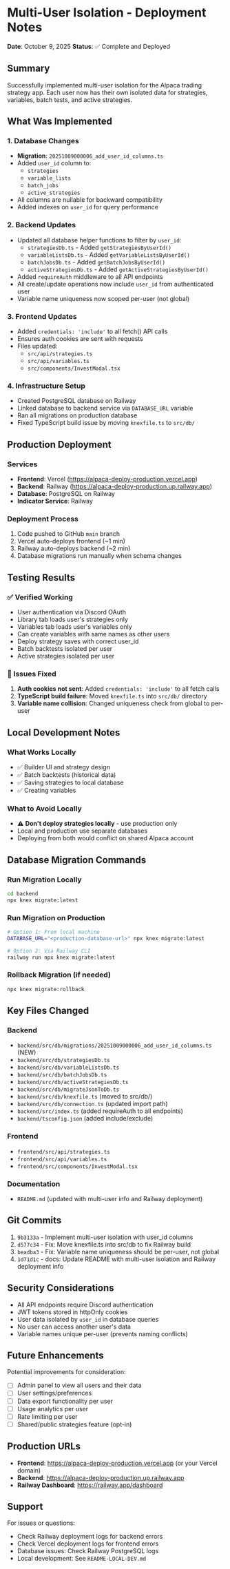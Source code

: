 # Multi-User Isolation - Deployment Notes

**Date**: October 9, 2025
**Status**: ✅ Complete and Deployed

## Summary

Successfully implemented multi-user isolation for the Alpaca trading strategy app. Each user now has their own isolated data for strategies, variables, batch tests, and active strategies.

## What Was Implemented

### 1. Database Changes
- **Migration**: `20251009000006_add_user_id_columns.ts`
- Added `user_id` column to:
  - `strategies`
  - `variable_lists`
  - `batch_jobs`
  - `active_strategies`
- All columns are nullable for backward compatibility
- Added indexes on `user_id` for query performance

### 2. Backend Updates
- Updated all database helper functions to filter by `user_id`:
  - `strategiesDb.ts` - Added `getStrategiesByUserId()`
  - `variableListsDb.ts` - Added `getVariableListsByUserId()`
  - `batchJobsDb.ts` - Added `getBatchJobsByUserId()`
  - `activeStrategiesDb.ts` - Added `getActiveStrategiesByUserId()`
- Added `requireAuth` middleware to all API endpoints
- All create/update operations now include `user_id` from authenticated user
- Variable name uniqueness now scoped per-user (not global)

### 3. Frontend Updates
- Added `credentials: 'include'` to all fetch() API calls
- Ensures auth cookies are sent with requests
- Files updated:
  - `src/api/strategies.ts`
  - `src/api/variables.ts`
  - `src/components/InvestModal.tsx`

### 4. Infrastructure Setup
- Created PostgreSQL database on Railway
- Linked database to backend service via `DATABASE_URL` variable
- Ran all migrations on production database
- Fixed TypeScript build issue by moving `knexfile.ts` to `src/db/`

## Production Deployment

### Services
- **Frontend**: Vercel (https://alpaca-deploy-production.vercel.app)
- **Backend**: Railway (https://alpaca-deploy-production.up.railway.app)
- **Database**: PostgreSQL on Railway
- **Indicator Service**: Railway

### Deployment Process
1. Code pushed to GitHub `main` branch
2. Vercel auto-deploys frontend (~1 min)
3. Railway auto-deploys backend (~2 min)
4. Database migrations run manually when schema changes

## Testing Results

### ✅ Verified Working
- User authentication via Discord OAuth
- Library tab loads user's strategies only
- Variables tab loads user's variables only
- Can create variables with same names as other users
- Deploy strategy saves with correct user_id
- Batch backtests isolated per user
- Active strategies isolated per user

### 🐛 Issues Fixed
1. **Auth cookies not sent**: Added `credentials: 'include'` to all fetch calls
2. **TypeScript build failure**: Moved `knexfile.ts` into `src/db/` directory
3. **Variable name collision**: Changed uniqueness check from global to per-user

## Local Development Notes

### What Works Locally
- ✅ Builder UI and strategy design
- ✅ Batch backtests (historical data)
- ✅ Saving strategies to local database
- ✅ Creating variables

### What to Avoid Locally
- ⚠️ **Don't deploy strategies locally** - use production only
- Local and production use separate databases
- Deploying from both would conflict on shared Alpaca account

## Database Migration Commands

### Run Migration Locally
```bash
cd backend
npx knex migrate:latest
```

### Run Migration on Production
```bash
# Option 1: From local machine
DATABASE_URL="<production-database-url>" npx knex migrate:latest

# Option 2: Via Railway CLI
railway run npx knex migrate:latest
```

### Rollback Migration (if needed)
```bash
npx knex migrate:rollback
```

## Key Files Changed

### Backend
- `backend/src/db/migrations/20251009000006_add_user_id_columns.ts` (NEW)
- `backend/src/db/strategiesDb.ts`
- `backend/src/db/variableListsDb.ts`
- `backend/src/db/batchJobsDb.ts`
- `backend/src/db/activeStrategiesDb.ts`
- `backend/src/db/migrateJsonToDb.ts`
- `backend/src/db/knexfile.ts` (moved to src/db/)
- `backend/src/db/connection.ts` (updated import path)
- `backend/src/index.ts` (added requireAuth to all endpoints)
- `backend/tsconfig.json` (added include/exclude)

### Frontend
- `frontend/src/api/strategies.ts`
- `frontend/src/api/variables.ts`
- `frontend/src/components/InvestModal.tsx`

### Documentation
- `README.md` (updated with multi-user info and Railway deployment)

## Git Commits
1. `9b3133a` - Implement multi-user isolation with user_id columns
2. `d577c34` - Fix: Move knexfile.ts into src/db to fix Railway build
3. `beadba3` - Fix: Variable name uniqueness should be per-user, not global
4. `1d71d1c` - docs: Update README with multi-user isolation and Railway deployment info

## Security Considerations

- All API endpoints require Discord authentication
- JWT tokens stored in httpOnly cookies
- User data isolated by `user_id` in database queries
- No user can access another user's data
- Variable names unique per-user (prevents naming conflicts)

## Future Enhancements

Potential improvements for consideration:
- [ ] Admin panel to view all users and their data
- [ ] User settings/preferences
- [ ] Data export functionality per user
- [ ] Usage analytics per user
- [ ] Rate limiting per user
- [ ] Shared/public strategies feature (opt-in)

## Production URLs

- **Frontend**: https://alpaca-deploy-production.vercel.app (or your Vercel domain)
- **Backend**: https://alpaca-deploy-production.up.railway.app
- **Railway Dashboard**: https://railway.app/dashboard

## Support

For issues or questions:
- Check Railway deployment logs for backend errors
- Check Vercel deployment logs for frontend errors
- Database issues: Check Railway PostgreSQL logs
- Local development: See `README-LOCAL-DEV.md`
